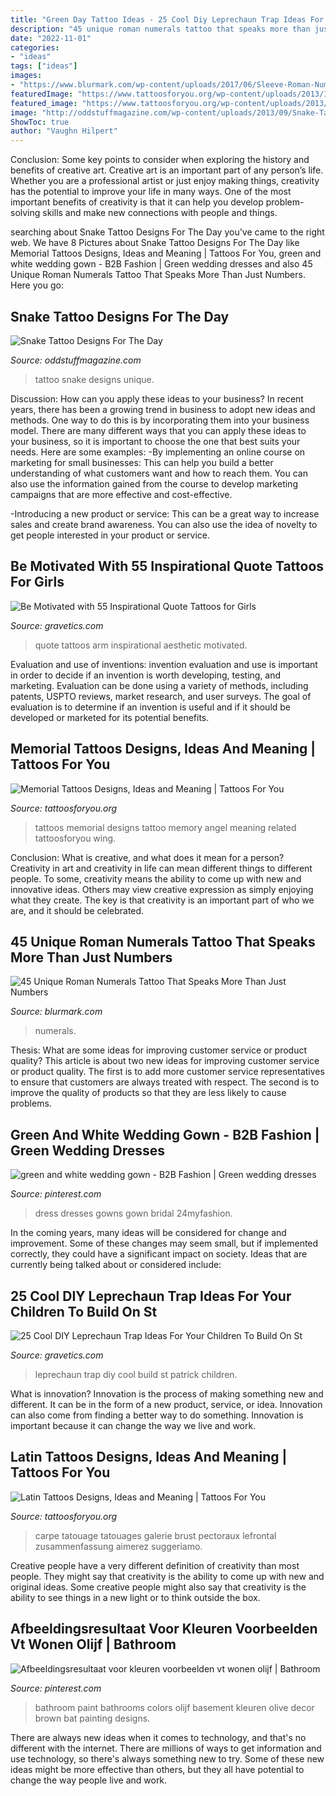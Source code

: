 ```yaml
---
title: "Green Day Tattoo Ideas - 25 Cool Diy Leprechaun Trap Ideas For Your Children To Build On St"
description: "45 unique roman numerals tattoo that speaks more than just numbers"
date: "2022-11-01"
categories:
- "ideas"
tags: ["ideas"]
images:
- "https://www.blurmark.com/wp-content/uploads/2017/06/Sleeve-Roman-Numerals-Tattoo-768x576.jpg"
featuredImage: "https://www.tattoosforyou.org/wp-content/uploads/2013/11/Latin-Tattoo-682x1024.jpg"
featured_image: "https://www.tattoosforyou.org/wp-content/uploads/2013/11/Latin-Tattoo-682x1024.jpg"
image: "http://oddstuffmagazine.com/wp-content/uploads/2013/09/Snake-Tattoo-Designs-11-566x800.jpg"
ShowToc: true
author: "Vaughn Hilpert"
---
```



Conclusion: Some key points to consider when exploring the history and benefits of creative art.
Creative art is an important part of any person’s life. Whether you are a professional artist or just enjoy making things, creativity has the potential to improve your life in many ways. One of the most important benefits of creativity is that it can help you develop problem-solving skills and make new connections with people and things.

	

		
searching about Snake Tattoo Designs For The Day you've came to the right web. We have 8 Pictures about Snake Tattoo Designs For The Day like Memorial Tattoos Designs, Ideas and Meaning | Tattoos For You, green and white wedding gown - B2B Fashion | Green wedding dresses and also 45 Unique Roman Numerals Tattoo That Speaks More Than Just Numbers. Here you go:
		
    
## Snake Tattoo Designs For The Day

<img loading=lazy src="http://oddstuffmagazine.com/wp-content/uploads/2013/09/Snake-Tattoo-Designs-11-566x800.jpg" onerror="this.onerror=null;this.src='https://tse2.mm.bing.net/th?id=OIP.q-9uoC2xgbfOKmoezTIiegHaKd&amp;pid=15.1';" alt="Snake Tattoo Designs For The Day">

_Source: oddstuffmagazine.com_

>tattoo snake designs unique. 

	

Discussion: How can you apply these ideas to your business?
In recent years, there has been a growing trend in business to adopt new ideas and methods. One way to do this is by incorporating them into your business model. There are many different ways that you can apply these ideas to your business, so it is important to choose the one that best suits your needs. Here are some examples: 
-By implementing an online course on marketing for small businesses: This can help you build a better understanding of what customers want and how to reach them. You can also use the information gained from the course to develop marketing campaigns that are more effective and cost-effective. 

-Introducing a new product or service: This can be a great way to increase sales and create brand awareness. You can also use the idea of novelty to get people interested in your product or service.

    
## Be Motivated With 55 Inspirational Quote Tattoos For Girls

<img loading=lazy src="https://www.gravetics.com/wp-content/uploads/2017/04/tattooist-quote-smalltattoo-tattoosforgirls-smalltattoos-quotetattoos-armtattoo-arm-girl-aesthetic.jpg" onerror="this.onerror=null;this.src='https://tse2.mm.bing.net/th?id=OIP.-PFGhrC0JZId0WAic7eFjQHaJP&amp;pid=15.1';" alt="Be Motivated with 55 Inspirational Quote Tattoos for Girls">

_Source: gravetics.com_

>quote tattoos arm inspirational aesthetic motivated. 

	

Evaluation and use of inventions:
invention evaluation and use is important in order to decide if an invention is worth developing, testing, and marketing. Evaluation can be done using a variety of methods, including patents, USPTO reviews, market research, and user surveys. The goal of evaluation is to determine if an invention is useful and if it should be developed or marketed for its potential benefits.

    
## Memorial Tattoos Designs, Ideas And Meaning | Tattoos For You

<img loading=lazy src="http://www.tattoosforyou.org/wp-content/uploads/2013/09/Memorial-Tattoos-Designs-767x1024.jpg" onerror="this.onerror=null;this.src='https://tse2.mm.bing.net/th?id=OIP.6kUeUuAMQVLmmGn0iJsspwHaJ4&amp;pid=15.1';" alt="Memorial Tattoos Designs, Ideas and Meaning | Tattoos For You">

_Source: tattoosforyou.org_

>tattoos memorial designs tattoo memory angel meaning related tattoosforyou wing. 

	

Conclusion: What is creative, and what does it mean for a person?
Creativity in art and creativity in life can mean different things to different people. To some, creativity means the ability to come up with new and innovative ideas. Others may view creative expression as simply enjoying what they create. The key is that creativity is an important part of who we are, and it should be celebrated.

    
## 45 Unique Roman Numerals Tattoo That Speaks More Than Just Numbers

<img loading=lazy src="https://www.blurmark.com/wp-content/uploads/2017/06/Sleeve-Roman-Numerals-Tattoo-768x576.jpg" onerror="this.onerror=null;this.src='https://tse4.mm.bing.net/th?id=OIP.CgBF8cATWWIa-GJMfmJnTwHaFj&amp;pid=15.1';" alt="45 Unique Roman Numerals Tattoo That Speaks More Than Just Numbers">

_Source: blurmark.com_

>numerals. 

	

Thesis: What are some ideas for improving customer service or product quality?
This article is about two new ideas for improving customer service or product quality. The first is to add more customer service representatives to ensure that customers are always treated with respect. The second is to improve the quality of products so that they are less likely to cause problems.

    
## Green And White Wedding Gown - B2B Fashion | Green Wedding Dresses

<img loading=lazy src="https://i.pinimg.com/736x/87/fd/d0/87fdd0436dd45ddcb40145e251e5d854.jpg" onerror="this.onerror=null;this.src='https://tse4.mm.bing.net/th?id=OIP.TIjO2k-MPfPWyRBUMSG6CgAAAA&amp;pid=15.1';" alt="green and white wedding gown - B2B Fashion | Green wedding dresses">

_Source: pinterest.com_

>dress dresses gowns gown bridal 24myfashion. 

	

In the coming years, many ideas will be considered for change and improvement. Some of these changes may seem small, but if implemented correctly, they could have a significant impact on society. Ideas that are currently being talked about or considered include: 

    
## 25 Cool DIY Leprechaun Trap Ideas For Your Children To Build On St

<img loading=lazy src="https://www.gravetics.com/wp-content/uploads/2017/08/Cool-DIY-Leprechaun-Trap-Ideas.jpg" onerror="this.onerror=null;this.src='https://tse1.mm.bing.net/th?id=OIP.qnJlA0Ut1-3iTaTM4vKmKgAAAA&amp;pid=15.1';" alt="25 Cool DIY Leprechaun Trap Ideas For Your Children To Build On St">

_Source: gravetics.com_

>leprechaun trap diy cool build st patrick children. 

	

What is innovation?
Innovation is the process of making something new and different. It can be in the form of a new product, service, or idea. Innovation can also come from finding a better way to do something. Innovation is important because it can change the way we live and work.

    
## Latin Tattoos Designs, Ideas And Meaning | Tattoos For You

<img loading=lazy src="https://www.tattoosforyou.org/wp-content/uploads/2013/11/Latin-Tattoo-682x1024.jpg" onerror="this.onerror=null;this.src='https://tse4.mm.bing.net/th?id=OIP.nbWtpd8_WRnwCTTE2LTUWAHaLH&amp;pid=15.1';" alt="Latin Tattoos Designs, Ideas and Meaning | Tattoos For You">

_Source: tattoosforyou.org_

>carpe tatouage tatouages galerie brust pectoraux lefrontal zusammenfassung aimerez suggeriamo. 

	

Creative people have a very different definition of creativity than most people. They might say that creativity is the ability to come up with new and original ideas. Some creative people might also say that creativity is the ability to see things in a new light or to think outside the box.

    
## Afbeeldingsresultaat Voor Kleuren Voorbeelden Vt Wonen Olijf | Bathroom

<img loading=lazy src="https://i.pinimg.com/736x/a9/3e/9d/a93e9dbdad909c948478e693630a6c0a.jpg" onerror="this.onerror=null;this.src='https://tse1.mm.bing.net/th?id=OIP.D994RexyxenzOmCoT6qlVwHaLI&amp;pid=15.1';" alt="Afbeeldingsresultaat voor kleuren voorbeelden vt wonen olijf | Bathroom">

_Source: pinterest.com_

>bathroom paint bathrooms colors olijf basement kleuren olive decor brown bat painting designs. 

	

There are always new ideas when it comes to technology, and that's no different with the internet. There are millions of ways to get information and use technology, so there's always something new to try. Some of these new ideas might be more effective than others, but they all have potential to change the way people live and work.

